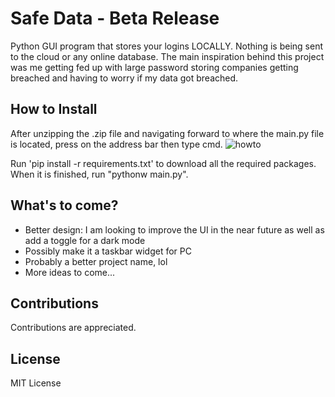 # Safe Data - Beta Release


 Python GUI program that stores your logins LOCALLY. Nothing is being sent to the cloud or any online database. The main inspiration behind this project was me getting fed up with large password storing companies getting breached and having to worry if my data got breached. 

## How to Install 
After unzipping the .zip file and navigating forward to where the main.py file is located, press on the address bar then type cmd.
![howto](https://user-images.githubusercontent.com/15097797/207977194-3e161530-18eb-4beb-99d3-f19d815392e8.png)

Run 'pip install -r requirements.txt' to download all the required packages. When it is finished, run "pythonw main.py".

## What's to come?
- Better design: I am looking to improve the UI in the near future as well as add a toggle for a dark mode
- Possibly make it a taskbar widget for PC
- Probably a better project name, lol
- More ideas to come...
## Contributions
Contributions are appreciated.
## License
MIT License
